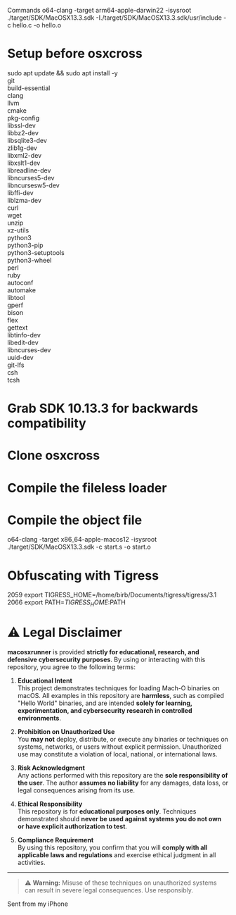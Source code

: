 Commands
o64-clang -target arm64-apple-darwin22 -isysroot ./target/SDK/MacOSX13.3.sdk -I./target/SDK/MacOSX13.3.sdk/usr/include -c hello.c -o hello.o

# Setup before osxcross
sudo apt update && sudo apt install -y \
git \
build-essential \
clang \
llvm \
cmake \
pkg-config \
libssl-dev \
libbz2-dev \
libsqlite3-dev \
zlib1g-dev \
libxml2-dev \
libxslt1-dev \
libreadline-dev \
libncurses5-dev \
libncursesw5-dev \
libffi-dev \
liblzma-dev \
curl \
wget \
unzip \
xz-utils \
python3 \
python3-pip \
python3-setuptools \
python3-wheel \
perl \
ruby \
autoconf \
automake \
libtool \
gperf \
bison \
flex \
gettext \
libtinfo-dev \
libedit-dev \
libncurses-dev \
uuid-dev \
git-lfs \
csh \
tcsh

# Grab SDK 10.13.3 for backwards compatibility

# Clone osxcross

# Compile the fileless loader


# Compile the object file
o64-clang -target x86_64-apple-macos12     -isysroot ./target/SDK/MacOSX13.3.sdk     -c start.s -o start.o

# Obfuscating with Tigress

 2059  export TIGRESS_HOME=/home/birb/Documents/tigress/tigress/3.1
 2066  export PATH=$TIGRESS_HOME:$PATH

# ⚠️ Legal Disclaimer

**macosxrunner** is provided **strictly for educational, research, and defensive cybersecurity purposes**. By using or interacting with this repository, you agree to the following terms:

1. **Educational Intent**  
   This project demonstrates techniques for loading Mach-O binaries on macOS. All examples in this repository are **harmless**, such as compiled "Hello World" binaries, and are intended **solely for learning, experimentation, and cybersecurity research in controlled environments**.

2. **Prohibition on Unauthorized Use**  
   You **may not** deploy, distribute, or execute any binaries or techniques on systems, networks, or users without explicit permission. Unauthorized use may constitute a violation of local, national, or international laws.

3. **Risk Acknowledgment**  
   Any actions performed with this repository are the **sole responsibility of the user**. The author **assumes no liability** for any damages, data loss, or legal consequences arising from its use.

4. **Ethical Responsibility**  
   This repository is for **educational purposes only**. Techniques demonstrated should **never be used against systems you do not own or have explicit authorization to test**.

5. **Compliance Requirement**  
   By using this repository, you confirm that you will **comply with all applicable laws and regulations** and exercise ethical judgment in all activities.

---

> ⚠️ **Warning:** Misuse of these techniques on unauthorized systems can result in severe legal consequences. Use responsibly.

Sent from my iPhone
